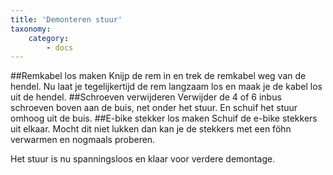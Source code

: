 ```yaml
---
title: 'Demonteren stuur'
taxonomy:
    category:
        - docs
---
```


##Remkabel los maken
Knijp de rem in en trek de remkabel weg van de hendel. Nu laat je tegelijkertijd de rem langzaam los en maak je de kabel los uit de hendel.
##Schroeven verwijderen
Verwijder de 4 of 6 inbus schroeven boven aan de buis, net onder het stuur. En schuif het stuur omhoog uit de buis.
##E-bike stekker los maken
Schuif de e-bike stekkers uit elkaar. Mocht dit niet lukken dan kan je de stekkers met een föhn verwarmen en nogmaals proberen.

Het stuur is nu spanningsloos en klaar voor verdere demontage.
